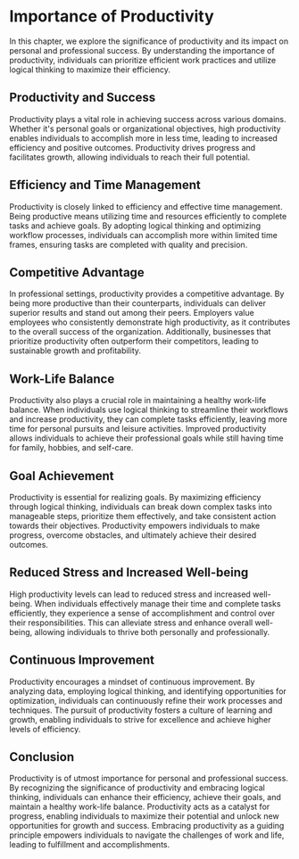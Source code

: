 Importance of Productivity
=====================================

In this chapter, we explore the significance of productivity and its impact on personal and professional success. By understanding the importance of productivity, individuals can prioritize efficient work practices and utilize logical thinking to maximize their efficiency.

**Productivity and Success**
----------------------------

Productivity plays a vital role in achieving success across various domains. Whether it's personal goals or organizational objectives, high productivity enables individuals to accomplish more in less time, leading to increased efficiency and positive outcomes. Productivity drives progress and facilitates growth, allowing individuals to reach their full potential.

**Efficiency and Time Management**
----------------------------------

Productivity is closely linked to efficiency and effective time management. Being productive means utilizing time and resources efficiently to complete tasks and achieve goals. By adopting logical thinking and optimizing workflow processes, individuals can accomplish more within limited time frames, ensuring tasks are completed with quality and precision.

**Competitive Advantage**
-------------------------

In professional settings, productivity provides a competitive advantage. By being more productive than their counterparts, individuals can deliver superior results and stand out among their peers. Employers value employees who consistently demonstrate high productivity, as it contributes to the overall success of the organization. Additionally, businesses that prioritize productivity often outperform their competitors, leading to sustainable growth and profitability.

**Work-Life Balance**
---------------------

Productivity also plays a crucial role in maintaining a healthy work-life balance. When individuals use logical thinking to streamline their workflows and increase productivity, they can complete tasks efficiently, leaving more time for personal pursuits and leisure activities. Improved productivity allows individuals to achieve their professional goals while still having time for family, hobbies, and self-care.

**Goal Achievement**
--------------------

Productivity is essential for realizing goals. By maximizing efficiency through logical thinking, individuals can break down complex tasks into manageable steps, prioritize them effectively, and take consistent action towards their objectives. Productivity empowers individuals to make progress, overcome obstacles, and ultimately achieve their desired outcomes.

**Reduced Stress and Increased Well-being**
-------------------------------------------

High productivity levels can lead to reduced stress and increased well-being. When individuals effectively manage their time and complete tasks efficiently, they experience a sense of accomplishment and control over their responsibilities. This can alleviate stress and enhance overall well-being, allowing individuals to thrive both personally and professionally.

**Continuous Improvement**
--------------------------

Productivity encourages a mindset of continuous improvement. By analyzing data, employing logical thinking, and identifying opportunities for optimization, individuals can continuously refine their work processes and techniques. The pursuit of productivity fosters a culture of learning and growth, enabling individuals to strive for excellence and achieve higher levels of efficiency.

**Conclusion**
--------------

Productivity is of utmost importance for personal and professional success. By recognizing the significance of productivity and embracing logical thinking, individuals can enhance their efficiency, achieve their goals, and maintain a healthy work-life balance. Productivity acts as a catalyst for progress, enabling individuals to maximize their potential and unlock new opportunities for growth and success. Embracing productivity as a guiding principle empowers individuals to navigate the challenges of work and life, leading to fulfillment and accomplishments.
